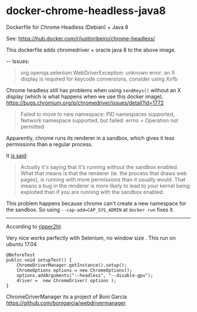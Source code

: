 # docker-chrome-headless-java8
Dockerfile for Chrome Headless (Debian) + Java 8

See: https://hub.docker.com/r/justinribeiro/chrome-headless/

This dockerfile adds chromedriver + oracle java 8 to the above image.


--
Issues:

> org.openqa.selenium.WebDriverException: unknown error: an X display is required for keycode conversions, consider using Xvfb

Chrome headless still has problems when using `sendKeys()` without an X display (which is what happens when we use this docker image).
https://bugs.chromium.org/p/chromedriver/issues/detail?id=1772

> Failed to move to new namespace: PID namespaces supported, Network namespace supported, but failed: errno = Operation not permitted

Apparently, chrome runs its renderer in a sandbox, which gives it less permissions than a regular process.

It [is said](https://github.com/jessfraz/dockerfiles/issues/17#issuecomment-99030326):
> Actually it's saying that it's running without the sandbox enabled. What that means is that the renderer (ie. the process that draws web pages), is running with more permissions than it usually would. That means a bug in the renderer is more likely to lead to your kernel being exploited than if you are running with the sandbox enabled.

This problem happens because chrome can't create a new namespace for the sandbox. So using `--cap-add=CAP_SYS_ADMIN` at `docker run` fixes it.



----

According to [ripper2hl](https://gist.github.com/addyosmani/5336747#gistcomment-2075042):

Very nice works perfectly with Selenium, no window size .
This run on ubuntu 17.04

    @BeforeTest
    public void setupTest() {
        ChromeDriverManager.getInstance().setup();
        ChromeOptions options = new ChromeOptions();
        options.addArguments("--headless", "--disable-gpu");
        driver =  new ChromeDriver( options );
    }

ChromeDriverManager its a project of Boni Garcia
https://github.com/bonigarcia/webdrivermanager
